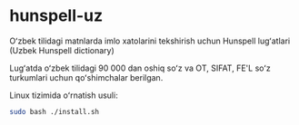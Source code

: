 # hunspell-uz
Oʻzbek tilidagi matnlarda imlo xatolarini tekshirish uchun Hunspell lugʻatlari (Uzbek Hunspell dictionary)

Lugʻatda oʻzbek tilidagi 90 000 dan oshiq soʻz va OT, SIFAT, FE'L soʻz turkumlari uchun qoʻshimchalar berilgan.

Linux tizimida oʻrnatish usuli:

```bash
sudo bash ./install.sh
```

